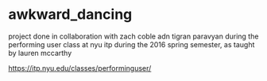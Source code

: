 # awkward_dancing

project done in collaboration with zach coble adn tigran paravyan during the performing user class at nyu itp during the 2016 spring semester, as taught by lauren mccarthy

https://itp.nyu.edu/classes/performinguser/
